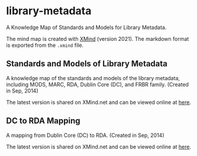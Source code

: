 # library-metadata
A Knowledge Map of Standards and Models for Library Metadata.

The mind map is created with [XMind](https://www.xmind.net) (version 2021). The markdown format is exported from the `.xmind` file.

## Standards and Models of Library Metadata

A knowledge map of the standards and models of the library metadata,
including MODS, MARC, RDA, Dublin Core (DC), and FRBR family.
(Created in Sep, 2014)

The latest version is shared on XMind.net and can be viewed online at [here](https://xmind.net/m/edUDXm).

## DC to RDA Mapping

A mapping from Dublin Core (DC) to RDA.
(Created in Sep, 2014)

The latest version is shared on XMind.net and can be viewed online at [here](https://xmind.net/m/WJY7BU).


